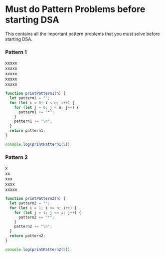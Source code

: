 # Must do Pattern Problems before starting DSA

This contains all the important pattern problems that you must solve before starting DSA.

### Pattern 1

xxxxx<br>
xxxxx<br>
xxxxx<br>
xxxxx<br>
xxxxx

```javascript
function printPattern1(n) {
  let pattern1 = "";
  for (let i = 0; i < n; i++) {
    for (let j = 0; j < n; j++) {
      pattern1 += "*";
    }
    pattern1 += "\n";
  }
  return pattern1;
}

console.log(printPattern1(5));
```

### Pattern 2

x<br>
xx<br>
xxx<br>
xxxx<br>
xxxxx

```javascript
function printPattern2(n) {
  let pattern2 = "";
  for (let i = 1; i <= n; i++) {
    for (let j = 1; j <= i; j++) {
      pattern2 += "*";
    }
    pattern2 += "\n";
  }
  return pattern2;
}

console.log(printPattern2(5));
```
